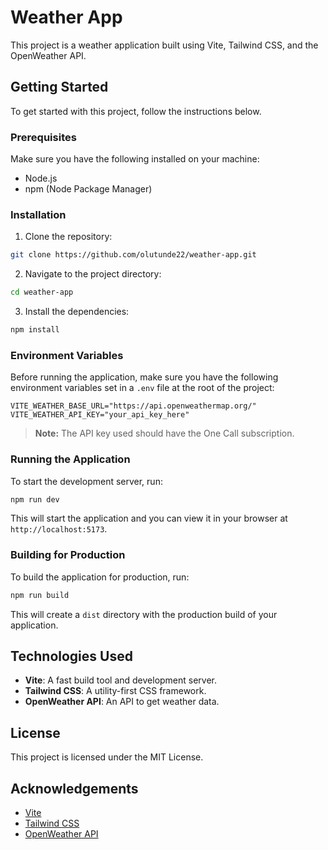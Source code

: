 # Weather App

This project is a weather application built using Vite, Tailwind CSS, and the OpenWeather API.

## Getting Started

To get started with this project, follow the instructions below.

### Prerequisites

Make sure you have the following installed on your machine:
- Node.js
- npm (Node Package Manager)

### Installation

1. Clone the repository:
  ```sh
  git clone https://github.com/olutunde22/weather-app.git
  ```
2. Navigate to the project directory:
  ```sh
  cd weather-app
  ```
3. Install the dependencies:
  ```sh
  npm install
  ```

### Environment Variables

Before running the application, make sure you have the following environment variables set in a `.env` file at the root of the project:

```
VITE_WEATHER_BASE_URL="https://api.openweathermap.org/"
VITE_WEATHER_API_KEY="your_api_key_here"
```

> **Note:** The API key used should have the One Call subscription.

### Running the Application

To start the development server, run:
```sh
npm run dev
```

This will start the application and you can view it in your browser at `http://localhost:5173`.

### Building for Production

To build the application for production, run:
```sh
npm run build
```

This will create a `dist` directory with the production build of your application.

## Technologies Used

- **Vite**: A fast build tool and development server.
- **Tailwind CSS**: A utility-first CSS framework.
- **OpenWeather API**: An API to get weather data.

## License

This project is licensed under the MIT License.

## Acknowledgements

- [Vite](https://vitejs.dev/)
- [Tailwind CSS](https://tailwindcss.com/)
- [OpenWeather API](https://openweathermap.org/api)

